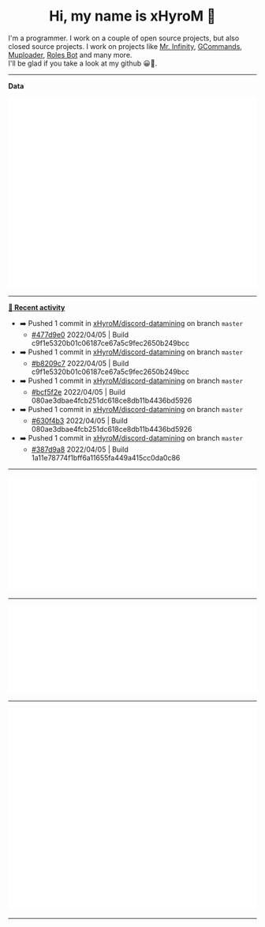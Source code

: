 <p align="center">
    <!-- <img src="https://avatars.githubusercontent.com/u/56601352" width="192" alt="hyro's pfp" /> -->
    <h1 align="center">Hi, my name is xHyroM 👋</h1>
</p>

I'm a programmer. I work on a couple of open source projects, but also closed source projects. I work on projects like [Mr. Infinity](https://discord.com/oauth2/authorize?client_id=720321585625694239&scope=bot%20applications.commands&permissions=8&redirect_uri=https://blobs.gq/imanager&prompt=consent&response_type=code), [GCommands](https://github.com/Garlic-Team/GCommands), [Muploader](https://github.com/xHyroM/Muploder), [Roles Bot](https://github.com/xHyroM/roles-bot) and many more.  
I'll be glad if you take a look at my github 😀👀.

___
**Data**

<img src="https://github.com/xHyroM/xHyroM/blob/master/.cache/base.svg">

___

**[📰 Recent activity](https://github.com/xHyroM)**
* ➡️ Pushed 1 commit in [xHyroM/discord-datamining](https://github.com/xHyroM/discord-datamining) on branch `master`
  * [#477d9e0](https://github.com/xHyroM/discord-datamining/commit/477d9e0) 2022/04/05 | Build c9f1e5320b01c06187ce67a5c9fec2650b249bcc
* ➡️ Pushed 1 commit in [xHyroM/discord-datamining](https://github.com/xHyroM/discord-datamining) on branch `master`
  * [#b8209c7](https://github.com/xHyroM/discord-datamining/commit/b8209c7) 2022/04/05 | Build c9f1e5320b01c06187ce67a5c9fec2650b249bcc
* ➡️ Pushed 1 commit in [xHyroM/discord-datamining](https://github.com/xHyroM/discord-datamining) on branch `master`
  * [#bcf5f2e](https://github.com/xHyroM/discord-datamining/commit/bcf5f2e) 2022/04/05 | Build 080ae3dbae4fcb251dc618ce8db11b4436bd5926
* ➡️ Pushed 1 commit in [xHyroM/discord-datamining](https://github.com/xHyroM/discord-datamining) on branch `master`
  * [#630f4b3](https://github.com/xHyroM/discord-datamining/commit/630f4b3) 2022/04/05 | Build 080ae3dbae4fcb251dc618ce8db11b4436bd5926
* ➡️ Pushed 1 commit in [xHyroM/discord-datamining](https://github.com/xHyroM/discord-datamining) on branch `master`
  * [#387d9a8](https://github.com/xHyroM/discord-datamining/commit/387d9a8) 2022/04/05 | Build 1a11e78774f1bff6a11655fa449a415cc0da0c86


___

<img src="https://github.com/xHyroM/xHyroM/blob/master/.cache/isocalendar.svg">

___

<img src="https://github.com/xHyroM/xHyroM/blob/master/.cache/languages.svg">

___

<img src="https://github.com/xHyroM/xHyroM/blob/master/.cache/achievements.svg">

___
